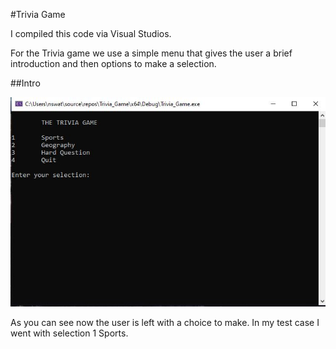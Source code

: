 #Trivia Game

I compiled this code via Visual Studios. 

For the Trivia game we use a simple menu that gives the user a brief introduction and then options to make a selection. 

##Intro

![Step 1](https://github.com/aquaman48/Projects/blob/main/C%20Projects/Screenshots/Intro.JPG)

As you can see now the user is left with a choice to make. In my test case I went with selection 1 Sports. 


